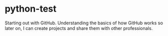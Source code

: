 # python-test
Starting out with GitHub. Understanding the basics of how GitHub works so later on, I can create projects and share them with other professionals.
